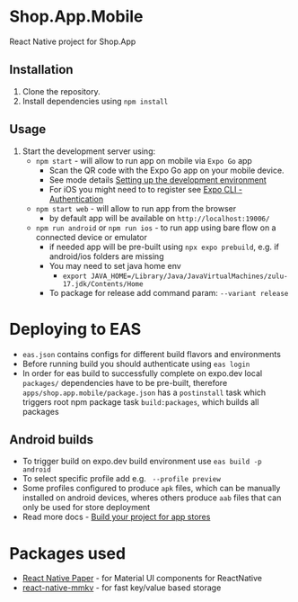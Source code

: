 # Shop.App.Mobile

React Native project for Shop.App

## Installation

1. Clone the repository.
1. Install dependencies using `npm install`

## Usage

1. Start the development server using:
   * `npm start` - will allow to run app on mobile via `Expo Go` app
     * Scan the QR code with the Expo Go app on your mobile device.
     * See mode details [Setting up the development environment](https://reactnative.dev/docs/environment-setup)
     * For iOS you might need to to register see [Expo CLI - Authentication](https://docs.expo.dev/more/expo-cli/#authentication)
   * `npm start web` - will allow to run app from the browser
     * by default app will be available on `http://localhost:19006/`
   * `npm run android` or `npm run ios` - to run app using bare flow on a connected device or emulator
     * if needed app will be pre-built using `npx expo prebuild`, e.g. if android/ios folders are missing
     * You may need to set java home env
       * `export JAVA_HOME=/Library/Java/JavaVirtualMachines/zulu-17.jdk/Contents/Home`
     * To package for release add command param: `--variant release`

# Deploying to EAS
* `eas.json` contains configs for different build flavors and environments
* Before running build you should authenticate using `eas login`
* In order for eas build to successfully complete on expo.dev local `packages/` dependencies have to be pre-built, therefore `apps/shop.app.mobile/package.json` has a `postinstall` task which triggers root npm package task `build:packages`, which builds all packages

## Android builds
* To trigger build on expo.dev build environment use `eas build -p android`
* To select specific profile add e.g. ` --profile preview`
* Some profiles configured to produce `apk` files, which can be manually installed on android devices, wheres others produce `aab` files that can only be used for store deployment 
* Read more docs - [Build your project for app stores](https://docs.expo.dev/deploy/build-project/)

# Packages used
* [React Native Paper](https://callstack.github.io/react-native-paper/docs/guides/getting-started) - for Material UI components for ReactNative
* [react-native-mmkv](https://github.com/mrousavy/react-native-mmkv) - for fast key/value based storage